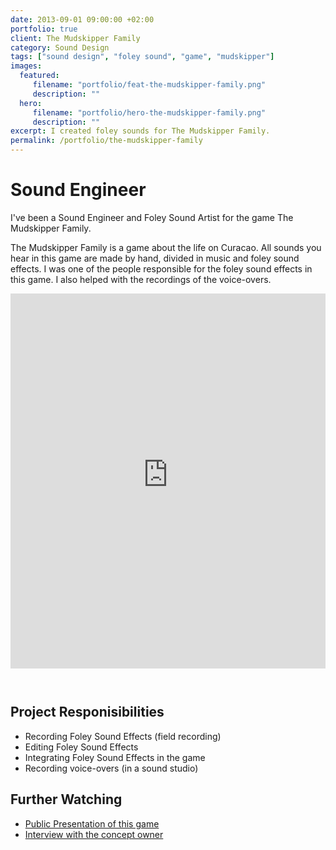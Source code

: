 ```yaml
---
date: 2013-09-01 09:00:00 +02:00
portfolio: true
client: The Mudskipper Family
category: Sound Design
tags: ["sound design", "foley sound", "game", "mudskipper"]
images:
  featured:
     filename: "portfolio/feat-the-mudskipper-family.png"
     description: ""
  hero:
     filename: "portfolio/hero-the-mudskipper-family.png"
     description: ""
excerpt: I created foley sounds for The Mudskipper Family.
permalink: /portfolio/the-mudskipper-family
---
```


# Sound Engineer

I've been a Sound Engineer and Foley Sound Artist for the game The Mudskipper Family.

The Mudskipper Family is a game about the life on Curacao. All sounds you hear in this game are made by hand, divided in music and foley sound effects. I was one of the people responsible for the foley sound effects in this game. I also helped with the recordings of the voice-overs.

<style>.big-hero.hasimage { background-position: left top, top center !important; }</style>
<ClientOnly><iframe height="600" src="https://www.youtube-nocookie.com/embed/8KqmrHaaHi8" frameborder="0" allow="accelerometer; autoplay; encrypted-media; gyroscope; picture-in-picture" style="width: 100%; margin-bottom: 2em;" allowfullscreen></iframe></ClientOnly>




## Project Responisibilities

- Recording Foley Sound Effects (field recording)
- Editing Foley Sound Effects
- Integrating Foley Sound Effects in the game
- Recording voice-overs (in a sound studio)


## Further Watching

- [Public Presentation of this game](https://www.youtube.com/watch?v=iOck5YNdgmg)
- [Interview with the concept owner](https://www.youtube.com/watch?v=lLxT1lPj-oI)
